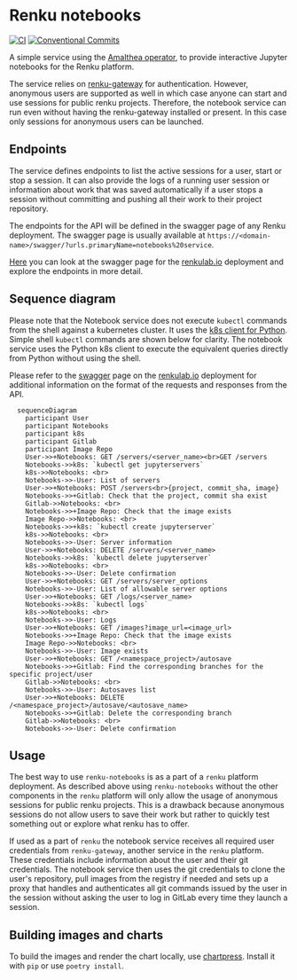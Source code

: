 # Renku notebooks

[![CI]][1]
[![Conventional Commits]][2]

A simple service using the [Amalthea operator], to provide interactive
Jupyter notebooks for the Renku platform.

The service relies on [renku-gateway] for authentication. However,
anonymous users are supported as well in which case anyone can start and
use sessions for public renku projects. Therefore, the notebook service
can run even without having the renku-gateway installed or present. In
this case only sessions for anonymous users can be launched.

## Endpoints

The service defines endpoints to list the active sessions for a user,
start or stop a session. It can also provide the logs of a running user
session or information about work that was saved automatically if a user
stops a session without committing and pushing all their work to their
project repository.

The endpoints for the API will be defined in the swagger page of any
Renku deployment. The swagger page is usually available at
`https://<domain-name>/swagger/?urls.primaryName=notebooks%20service`.

[Here][swagger] you can look at the swagger page for the [renkulab.io][renkulab] deployment
and explore the endpoints in more detail.

## Sequence diagram

Please note that the Notebook service does not execute `kubectl` commands from
the shell against a kubernetes cluster. It uses the [k8s client for Python][k8s python client].
Simple shell `kubectl` commands are shown below for clarity. The notebook service
uses the Python k8s client to execute the equivalent queries directly from Python
without using the shell.

Please refer to the [swagger][swagger] page on the [renkulab.io][renkulab] deployment for additional information
on the format of the requests and responses from the API.

```mermaid
  sequenceDiagram
    participant User
    participant Notebooks
    participant k8s
    participant Gitlab
    participant Image Repo
    User->>+Notebooks: GET /servers/<server_name><br>GET /servers
    Notebooks->>k8s: `kubectl get jupyterservers`
    k8s->>Notebooks: <br>
    Notebooks->>-User: List of servers
    User->>+Notebooks: POST /servers<br>{project, commit_sha, image}
    Notebooks->>+Gitlab: Check that the project, commit sha exist
    Gitlab->>Notebooks: <br>
    Notebooks->>+Image Repo: Check that the image exists
    Image Repo->>Notebooks: <br>
    Notebooks->>+k8s: `kubectl create jupyterserver`
    k8s->>Notebooks: <br>
    Notebooks->>-User: Server information
    User->>+Notebooks: DELETE /servers/<server_name>
    Notebooks->>k8s: `kubectl delete jupyterserver`
    k8s->>Notebooks: <br>
    Notebooks->>-User: Delete confirmation
    User->>+Notebooks: GET /servers/server_options
    Notebooks->>-User: List of allowable server options
    User->>+Notebooks: GET /logs/<server_name>
    Notebooks->>k8s: `kubectl logs`
    k8s->>Notebooks: <br>
    Notebooks->>-User: Logs
    User->>+Notebooks: GET /images?image_url=<image_url>
    Notebooks->>+Image Repo: Check that the image exists
    Image Repo->>Notebooks: <br>
    Notebooks->>-User: Image exists
    User->>+Notebooks: GET /<namespace_project>/autosave
    Notebooks->>+Gitlab: Find the corresponding branches for the specific project/user
    Gitlab->>Notebooks: <br>
    Notebooks->>-User: Autosaves list
    User->>+Notebooks: DELETE /<namespace_project>/autosave/<autosave_name>
    Notebooks->>+Gitlab: Delete the corresponding branch
    Gitlab->>Notebooks: <br>
    Notebooks->>-User: Delete confirmation
```

## Usage

The best way to use `renku-notebooks` is as a part of a `renku` platform
deployment. As described above using `renku-notebooks` without the other
components in the `renku` platform will only allow the usage of
anonymous sessions for public renku projects. This is a drawback because
anonymous sessions do not allow users to save their work but rather to
quickly test something out or explore what renku has to offer.

If used as a part of `renku` the notebook service receives all required
user credentials from `renku-gateway`, another service in the `renku`
platform. These credentials include information about the user and their
git credentials. The notebook service then uses the git credentials to
clone the user's repository, pull images from the registry if needed and
sets up a proxy that handles and authenticates all git commands issued
by the user in the session without asking the user to log in GitLab
every time they launch a session.

## Building images and charts

To build the images and render the chart locally, use [chartpress]. Install it
with `pip` or use `poetry install`.

  [CI]: https://github.com/SwissDataScienceCenter/renku-notebooks/workflows/CI/badge.svg
  [1]: https://github.com/SwissDataScienceCenter/renku-notebooks/actions?query=branch%3Amaster+workflow%3ACI
  [Conventional Commits]: https://img.shields.io/badge/Conventional%20Commits-1.0.0-yellow.svg?style=flat-square
  [2]: https://conventionalcommits.org
  [Amalthea operator]: https://github.com/SwissDataScienceCenter/amalthea
  [renku-gateway]: https://github.com/SwissDataScienceCenter/renku-gateway
  [swagger]: https://renkulab.io/swagger/?urls.primaryName=notebooks%20service
  [chartpress]: https://github.com/jupyterhub/chartpress
  [k8s python client]: https://github.com/kubernetes-client/python
  [renkulab]: https://renkulab.io
